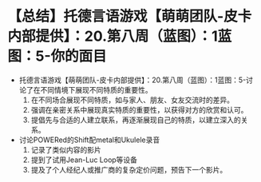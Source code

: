 # 【总结】托德言语游戏【萌萌团队-皮卡内部提供】：20.第八周（蓝图）：1蓝图：5-你的面目

-   托德言语游戏【萌萌团队-皮卡内部提供】：20.第八周（蓝图）：1蓝图：5-讨论了在不同情境下展现不同特质的重要性。
    1.  在不同场合展现不同特质，如与家人、朋友、女友交流时的差异。
    2.  强调在亲密关系中展现真实特质的重要性，以获得对方的欣赏和认可。
    3.  提倡先与合适的人建立联系，再逐渐展现自己的特质，以建立深入的关系。
-   讨论POWERed的Shift配metal和Ukulele录音
    1.  记录了类似内容的影片
    2.  提到了试用Jean-Luc Loop等设备
    3.  提及了个人经纪人或推广商的复杂定价问题，预告下一个影片。
